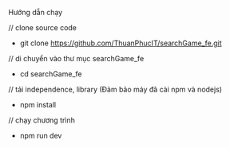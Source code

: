 Hướng dẫn chạy

// clone source code
- git clone https://github.com/ThuanPhucIT/searchGame_fe.git

// di chuyển vào thư mục searchGame_fe
- cd searchGame_fe

// tải independence, library (Đảm bảo máy đã cài npm và nodejs)
- npm install 

// chạy chương trình
- npm run dev
